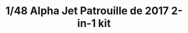 ---
layout: product
title: "1/48 Alpha Jet  Patrouille de 2017 2-in-1 kit"
price: "5800" 
desc: "Maketa"
img_path: "/assets/img/KIN48064.jpg"
brand: "N/A"
available: false
special_offer: false
new: false
soon: false
cat: "010000"
subcat: "010700"
subsubcat: "0N/A"
sifra: "KIN48064"
---